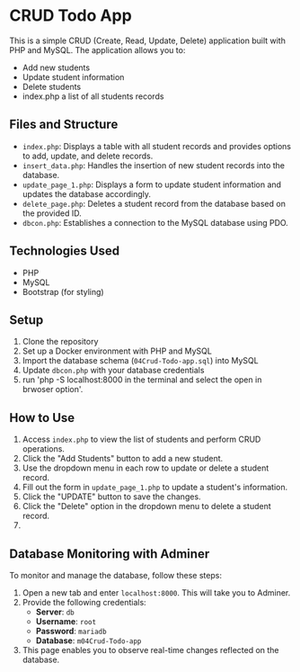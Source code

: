 # CRUD Todo App

This is a simple CRUD (Create, Read, Update, Delete) application built with PHP and MySQL. The application allows you to:

- Add new students
- Update student information
- Delete students
- index.php a list of all students records 

## Files and Structure

- `index.php`: Displays a table with all student records and provides options to add, update, and delete records.
- `insert_data.php`: Handles the insertion of new student records into the database.
- `update_page_1.php`: Displays a form to update student information and updates the database accordingly.
- `delete_page.php`: Deletes a student record from the database based on the provided ID.
- `dbcon.php`: Establishes a connection to the MySQL database using PDO.

## Technologies Used

- PHP
- MySQL
- Bootstrap (for styling)

## Setup

1. Clone the repository
2. Set up a Docker environment with PHP and MySQL
3. Import the database schema (`04Crud-Todo-app.sql`) into MySQL
4. Update `dbcon.php` with your database credentials
5. run 'php -S localhost:8000 in the terminal and select the open in brwoser option'.

## How to Use

1. Access `index.php` to view the list of students and perform CRUD operations.
2. Click the "Add Students" button to add a new student.
3. Use the dropdown menu in each row to update or delete a student record.
4. Fill out the form in `update_page_1.php` to update a student's information.
5. Click the "UPDATE" button to save the changes.
6. Click the "Delete" option in the dropdown menu to delete a student record.
7. 

## Database Monitoring with Adminer

To monitor and manage the database, follow these steps:

1. Open a new tab and enter `localhost:8000`. This will take you to Adminer.
2. Provide the following credentials:
    - **Server**: `db`
    - **Username**: `root`
    - **Password**: `mariadb`
    - **Database**: `m04Crud-Todo-app`
3. This page enables you to observe real-time changes reflected on the database.
